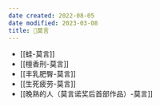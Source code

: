 ```yaml
---
date created: 2022-08-05
date modified: 2023-03-08
title: 🧑莫言
---
```


- [[蛙-莫言]]
- [[檀香刑-莫言]]
- [[丰乳肥臀-莫言]]
- [[生死疲劳-莫言]]
- [[晚熟的人（莫言诺奖后首部作品）-莫言]]
